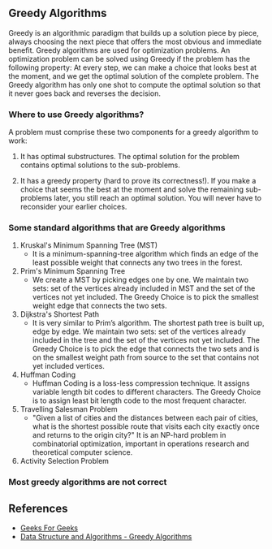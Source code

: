 ## Greedy Algorithms

Greedy is an algorithmic paradigm that builds up a solution piece by piece, always choosing the next piece that offers the most obvious and immediate benefit. Greedy algorithms are used for optimization problems. An optimization problem can be solved using Greedy if the problem has the following property: At every step, we can make a choice that looks best at the moment, and we get the optimal solution of the complete problem. The Greedy algorithm has only one shot to compute the optimal solution so that it never goes back and reverses the decision.

### Where to use Greedy algorithms?

A problem must comprise these two components for a greedy algorithm to work:

1. It has optimal substructures. The optimal solution for the problem contains optimal solutions to the sub-problems.

2. It has a greedy property (hard to prove its correctness!). If you make a choice that seems the best at the moment and solve the remaining sub-problems later, you still reach an optimal solution. You will never have to reconsider your earlier choices.

### Some standard algorithms that are Greedy algorithms

1. Kruskal's Minimum Spanning Tree (MST)  
   - It is a minimum-spanning-tree algorithm which finds an edge of the least possible weight that connects any two trees in the forest.
2. Prim's Minimum Spanning Tree  
   - We create a MST by picking edges one by one. We maintain two sets: set of the vertices already included in MST and the set of the vertices not yet included. The Greedy Choice is to pick the smallest weight edge that connects the two sets.
3. Dijkstra's Shortest Path  
   - It is very similar to Prim’s algorithm. The shortest path tree is built up, edge by edge. We maintain two sets: set of the vertices already included in the tree and the set of the vertices not yet included. The Greedy Choice is to pick the edge that connects the two sets and is on the smallest weight path from source to the set that contains not yet included vertices.
4. Huffman Coding  
   - Huffman Coding is a loss-less compression technique. It assigns variable length bit codes to different characters. The Greedy Choice is to assign least bit length code to the most frequent character.
5. Travelling Salesman Problem
   - "Given a list of cities and the distances between each pair of cities, what is the shortest possible route that visits each city exactly once and returns to the origin city?" It is an NP-hard problem in combinatorial optimization, important in operations research and theoretical computer science.
6. Activity Selection Problem


### Most greedy algorithms are not correct

## References

- [Geeks For Geeks](geeksforgeeks.org)
- [Data Structure and Algorithms - Greedy Algorithms](https://www.tutorialspoint.com/data_structures_algorithms/greedy_algorithms.htm)
